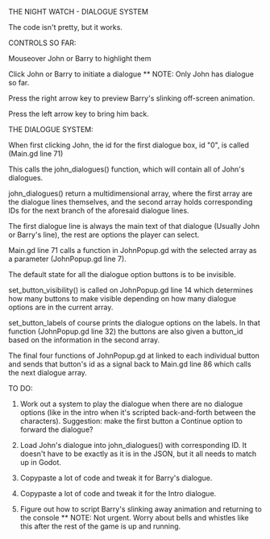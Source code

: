 

THE NIGHT WATCH - DIALOGUE SYSTEM

The code isn't pretty, but it works.

CONTROLS SO FAR:

Mouseover John or Barry to highlight them

Click John or Barry to initiate a dialogue ** NOTE: Only John has dialogue so far.

Press the right arrow key to preview Barry's slinking off-screen animation.

Press the left arrow key to bring him back.

THE DIALOGUE SYSTEM:

When first clicking John, the id for the first dialogue box, id "0", is called (Main.gd line 71)

This calls the john_dialogues() function, which will contain all of John's dialogues.

john_dialogues() return a multidimensional array, where the first array are the dialogue lines themselves, and the second array holds corresponding IDs for the next branch of the aforesaid dialogue lines.

The first dialogue line is always the main text of that dialogue (Usually John or Barry's line), the rest are options the player can select.

Main.gd line 71 calls a function in JohnPopup.gd with the selected array as a parameter (JohnPopup.gd line 7).

The default state for all the dialogue option buttons is to be invisible.

set_button_visibility() is called on JohnPopup.gd line 14 which determines how many buttons to make visible depending on how many dialogue options are in the current array.

set_button_labels of course prints the dialogue options on the labels. In that function (JohnPopup.gd line 32) the buttons are also given a button_id based on the information in the second array.

The final four functions of JohnPopup.gd at linked to each individual button and sends that button's id as a signal back to Main.gd line 86 which calls the next dialogue array.

TO DO:

1. Work out a system to play the dialogue when there are no dialogue options (like in the intro when it's scripted back-and-forth between the characters). Suggestion: make the first button a Continue option to forward the dialogue?

2. Load John's dialogue into john_dialogues() with corresponding ID. It doesn't have to be exactly as it is in the JSON, but it all needs to match up in Godot.

3. Copypaste a lot of code and tweak it for Barry's dialogue.

4. Copypaste a lot of code and tweak it for the Intro dialogue.

5. Figure out how to script Barry's slinking away animation and returning to the console ** NOTE: Not urgent. Worry about bells and whistles like this after the rest of the game is up and running.